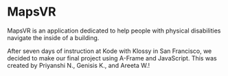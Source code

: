 # MapsVR

MapsVR is an application dedicated to help people with physical 
disabilities navigate the inside of a building.

After seven days of instruction at Kode with Klossy in San Francisco, 
we decided to make our final project using A-Frame and JavaScript. 
This was created by Priyanshi N., Genisis K., and Areeta W.!